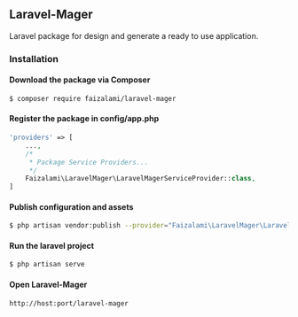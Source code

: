 ## Laravel-Mager

Laravel package for design and generate a ready to use application.

### Installation

#### Download the package via Composer
```bash
$ composer require faizalami/laravel-mager
```

#### Register the package in config/app.php
```php
'providers' => [
    ...,
    /*
     * Package Service Providers...
     */
    Faizalami\LaravelMager\LaravelMagerServiceProvider::class,
]
```

#### Publish configuration and assets
```bash
$ php artisan vendor:publish --provider="Faizalami\LaravelMager\LaravelMagerServiceProvider"
```

#### Run the laravel project
```bash
$ php artisan serve
```

#### Open Laravel-Mager
`http://host:port/laravel-mager`
